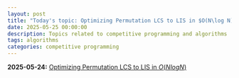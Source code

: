 ```yaml
---
layout: post
title: "Today's topic: Optimizing Permutation LCS to LIS in $O(N\log N)$"
date: 2025-05-25 00:00:00
description: Topics related to competitive programming and algorithms
tags: algorithms
categories: competitive programming
---
```


**2025-05-24:** [Optimizing Permutation LCS to LIS in $O(NlogN)$](https://usaco.guide/problems/cf-lcs-on-permutations/solution)